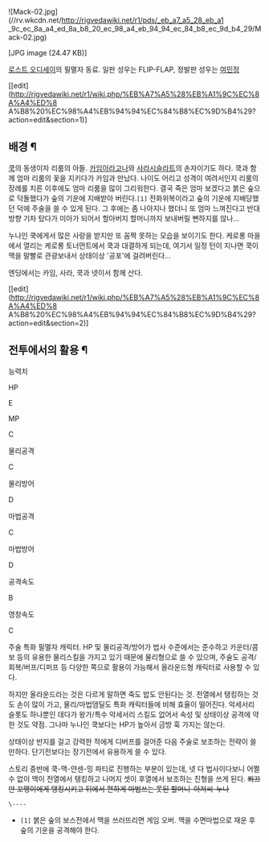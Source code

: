 ![Mack-02.jpg](//rv.wkcdn.net/http://rigvedawiki.net/r1/pds/_eb_a7_a5_28_eb_a1
_9c_ec_8a_a4_ed_8a_b8_20_ec_98_a4_eb_94_94_ec_84_b8_ec_9d_b4_29/Mack-02.jpg)

[JPG image (24.47 KB)]

[로스트 오디세이](%EB%A1%9C%EC%8A%A4%ED%8A%B8%20%EC%98%A4%EB%94%94%EC%84%B8%EC%9D%B4.md)의 필멸자 동료. 일판 성우는 FLIP-FLAP, 정발판 성우는
[여민정](%EC%97%AC%EB%AF%BC%EC%A0%95.md)

[[edit](http://rigvedawiki.net/r1/wiki.php/%EB%A7%A5%28%EB%A1%9C%EC%8A%A4%ED%8
A%B8%20%EC%98%A4%EB%94%94%EC%84%B8%EC%9D%B4%29?action=edit&section=1)]

## 배경 ¶

  

[쿡](%EC%BF%A1.md)의 동생이자 리룸의 아들. [카임아라고나](%EC%B9%B4%EC%9E%84%20%EC%95%84%EB%9D%BC%EA%B3%A0%EB%82%98.md)와 [사라시슬라트](%EC%82%AC%EB%9D%BC%20%EC%8B%9C%EC%8A%AC%EB%9D%BC%ED%8A%B8.md)의 손자이기도
하다. 쿡과 함께 엄마 리룸의 꽃을 지키다가 카임과 만났다. 나이도 어리고 성격이 여려서인지 리룸의 장례를 치른 이후에도 엄마 리룸을 많이
그리워한다. 결국 죽은 엄마 보겠다고 붉은 숲으로 닥돌했다가 숲의 기운에 지배받아 버린다.`[1]` 전화위복이라고 숲의 기운에 지배당했던
덕에 주술을 쓸 수 있게 된다. 그 후에는 좀 나아지나 했더니 또 엄마 느껴진다고 반대방향 기차 탔다가 미아가 되어서 할아버지 할머니까지
보내버릴 뻔하지를 않나...

  

누나인 쿡에게서 많은 사랑을 받지만 또 꼼짝 못하는 모습을 보이기도 한다. 케로롱 마을에서 열리는 케로롱 토너먼트에서 쿡과 대결하게 되는데,
여기서 일정 턴이 지나면 쿡이 맥을 말빨로 관광보내서 상태이상 '공포'에 걸려버린다...

  

엔딩에서는 카임, 사라, 쿡과 넷이서 함께 산다.

  

[[edit](http://rigvedawiki.net/r1/wiki.php/%EB%A7%A5%28%EB%A1%9C%EC%8A%A4%ED%8
A%B8%20%EC%98%A4%EB%94%94%EC%84%B8%EC%9D%B4%29?action=edit&section=2)]

## 전투에서의 활용 ¶

능력치

HP

E

MP

C

물리공격

C

물리방어

D

마법공격

C

마법방어

D

공격속도

B

영창속도

C

  
주술 특화 필멸자 캐릭터. HP 및 물리공격/방어가 법사 수준에서는 준수하고 카운터/콤보 등의 유용한 물리스킬을 가지고 있기 때문에
물리형으로 쓸 수 있으며, 주술도 공격/회복/버프/디퍼프 등 다양한 쪽으로 활용이 가능해서 올라운드형 캐릭터로 사용할 수 있다.

  

하지만 올라운드라는 것은 다르게 말하면 죽도 밥도 안된다는 것. 전열에서 탱킹하는 것도 손이 많이 가고, 물리/마법뎀딜도 특화 캐릭터들에
비해 효율이 떨어진다. 악세서리 슬롯도 하나뿐인 데다가 왕가/특수 악세서리 스킬도 없어서 속성 및 상태이상 공격에 약한 것도 약점. 그나마
누나인 쿡보다는 HP가 높아서 금방 훅 가지는 않는다.

  

상태이상 반지를 걸고 강력한 적에게 디버프를 걸어준 다음 주술로 보조하는 전략이 쓸만하다. 단기전보다는 장기전에서 유용하게 쓸 수 있다.

  

스토리 중반에 쿡-맥-얀센-밍 파티로 진행하는 부분이 있는데, 넷 다 법사이다보니 어쩔 수 없이 맥이 전열에서 탱킹하고 나머지 셋이 후열에서
보조하는 진형을 쓰게 된다. <del>쬐끄만 꼬맹이에게 탱킹시키고 뒤에서 편하게 마법쓰는 못된 할머니-아저씨-누나</del>

`\----`

  * `[1]` 붉은 숲의 보스전에서 맥을 쓰러뜨리면 게임 오버. 맥을 수면마법으로 재운 후 숲의 기운을 공격해야 한다.

